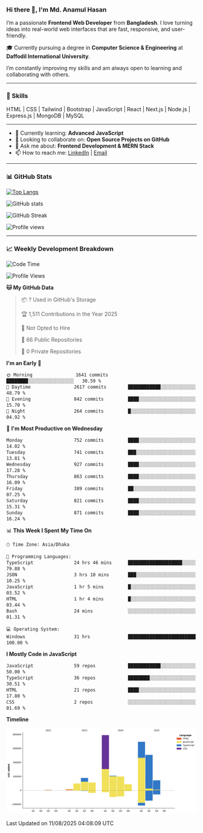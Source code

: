 ### Hi there 👋, I'm Md. Anamul Hasan

I’m a passionate **Frontend Web Developer** from **Bangladesh**. I love turning ideas into real-world web interfaces that are fast, responsive, and user-friendly.

🎓 Currently pursuing a degree in **Computer Science & Engineering** at **Daffodil International University**.

I’m constantly improving my skills and am always open to learning and collaborating with others.

---

### 🚀 Skills
HTML | CSS | Tailwind | Bootstrap | JavaScript | React | Next.js | Node.js | Express.js | MongoDB | MySQL 

---

- 🌱 Currently learning: **Advanced JavaScript**
- 👯 Looking to collaborate on: **Open Source Projects on GitHub**
- 💬 Ask me about: **Frontend Development & MERN Stack**
- 📫 How to reach me: [LinkedIn](https://www.linkedin.com/in/mdanamulhasan201) | [Email](mailto:anamulhasan3625@gmail.com)

---

### 📊 GitHub Stats

[![Top Langs](https://github-readme-stats.vercel.app/api/top-langs/?username=mdanamulhasan201&layout=compact)](https://github.com/anuraghazra/github-readme-stats)

![GitHub stats](https://github-readme-stats.vercel.app/api?username=mdanamulhasan201&show_icons=true&count_private=true&theme=tokyonight)

![GitHub Streak](https://streak-stats.demolab.com?user=mdanamulhasan201&theme=tokyonight)

![Profile views](https://gpvc.arturio.dev/mdanamulhasan201)

---

### 📈 Weekly Development Breakdown

<!--START_SECTION:waka-->
![Code Time](http://img.shields.io/badge/Code%20Time-550%20hrs%207%20mins-blue)

![Profile Views](http://img.shields.io/badge/Profile%20Views-0-blue)

**🐱 My GitHub Data** 

> 📦 ? Used in GitHub's Storage 
 > 
> 🏆 1,511 Contributions in the Year 2025
 > 
> 🚫 Not Opted to Hire
 > 
> 📜 66 Public Repositories 
 > 
> 🔑 0 Private Repositories 
 > 
**I'm an Early 🐤** 

```text
🌞 Morning                1641 commits        ████████░░░░░░░░░░░░░░░░░   30.59 % 
🌆 Daytime                2617 commits        ████████████░░░░░░░░░░░░░   48.79 % 
🌃 Evening                842 commits         ████░░░░░░░░░░░░░░░░░░░░░   15.70 % 
🌙 Night                  264 commits         █░░░░░░░░░░░░░░░░░░░░░░░░   04.92 % 
```
📅 **I'm Most Productive on Wednesday** 

```text
Monday                   752 commits         ████░░░░░░░░░░░░░░░░░░░░░   14.02 % 
Tuesday                  741 commits         ███░░░░░░░░░░░░░░░░░░░░░░   13.81 % 
Wednesday                927 commits         ████░░░░░░░░░░░░░░░░░░░░░   17.28 % 
Thursday                 863 commits         ████░░░░░░░░░░░░░░░░░░░░░   16.09 % 
Friday                   389 commits         ██░░░░░░░░░░░░░░░░░░░░░░░   07.25 % 
Saturday                 821 commits         ████░░░░░░░░░░░░░░░░░░░░░   15.31 % 
Sunday                   871 commits         ████░░░░░░░░░░░░░░░░░░░░░   16.24 % 
```


📊 **This Week I Spent My Time On** 

```text
🕑︎ Time Zone: Asia/Dhaka

💬 Programming Languages: 
TypeScript               24 hrs 46 mins      ████████████████████░░░░░   79.88 % 
JSON                     3 hrs 10 mins       ███░░░░░░░░░░░░░░░░░░░░░░   10.25 % 
JavaScript               1 hr 5 mins         █░░░░░░░░░░░░░░░░░░░░░░░░   03.52 % 
HTML                     1 hr 4 mins         █░░░░░░░░░░░░░░░░░░░░░░░░   03.44 % 
Bash                     24 mins             ░░░░░░░░░░░░░░░░░░░░░░░░░   01.31 % 

💻 Operating System: 
Windows                  31 hrs              █████████████████████████   100.00 % 
```

**I Mostly Code in JavaScript** 

```text
JavaScript               59 repos            ████████████░░░░░░░░░░░░░   50.00 % 
TypeScript               36 repos            ████████░░░░░░░░░░░░░░░░░   30.51 % 
HTML                     21 repos            ████░░░░░░░░░░░░░░░░░░░░░   17.80 % 
CSS                      2 repos             ░░░░░░░░░░░░░░░░░░░░░░░░░   01.69 % 
```



**Timeline**

![Lines of Code chart](https://raw.githubusercontent.com/mdanamulhasan201/mdanamulhasan201/main/assets/bar_graph.png)


 Last Updated on 11/08/2025 04:08:09 UTC
<!--END_SECTION:waka-->
